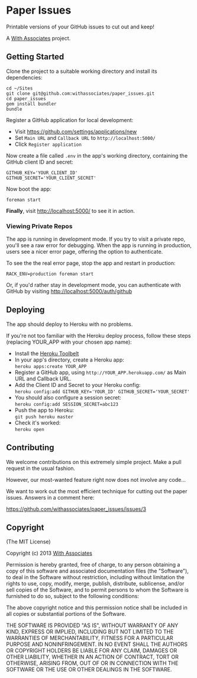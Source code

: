 # Paper Issues

Printable versions of your GitHub issues to cut out and keep!

A [With Associates](http://withassociates.com) project.

## Getting Started

Clone the project to a suitable working directory and install its dependencies:

    cd ~/Sites
    git clone git@github.com:withassociates/paper_issues.git
    cd paper_issues
    gem install bundler
    bundle

Register a GitHub application for local development:

* Visit https://github.com/settings/applications/new
* Set `Main URL` and `Callback URL` to `http://localhost:5000/`
* Click `Register application`

Now create a file called `.env` in the app's working directory,
containing the GitHub client ID and secret:

    GITHUB_KEY='YOUR_CLIENT_ID'
    GITHUB_SECRET='YOUR_CLIENT_SECRET'

Now boot the app:

    foreman start

**Finally**, visit [http://localhost:5000/](http://localhost:5000/)
to see it in action.

### Viewing Private Repos

The app is running in development mode. If you try to visit a private
repo, you'll see a raw error for debugging. When the app is running in
production, users see a nicer error page, offering the option to authenticate.

To see the the real error page, stop the app and restart in production:

    RACK_ENV=production foreman start

Or, if you'd rather stay in development mode, you can authenticate with
GitHub by visiting
[http://localhost:5000/auth/github](http://localhost:5000/auth/github)

## Deploying

The app should deploy to Heroku with no problems.

If you're not too familiar with the Heroku deploy process,
follow these steps (replacing YOUR_APP with your chosen app name):

* Install the [Heroku Toolbelt](https://toolbelt.herokuapp.com/)
* In your app's directory, create a Heroku app:  
  `heroku apps:create YOUR_APP`
* Register a GitHub app, using `http://YOUR_APP.herokuapp.com/`
  as Main URL and Callback URL.
* Add the Client ID and Secret to your Heroku config:  
  `heroku config:add GITHUB_KEY='YOUR_ID' GITHUB_SECRET='YOUR_SECRET'`
* You should also configure a session secret:  
  `heroku config:add SESSION_SECRET=abc123`
* Push the app to Heroku:  
  `git push heroku master`
* Check it's worked:  
  `heroku open`

## Contributing

We welcome contributions on this extremely simple project. Make a pull request
in the usual fashion.

However, our most-wanted feature right now does not involve any code...

We want to work out the most efficient technique for cutting out the paper
issues. Answers in a comment here:

https://github.com/withassociates/paper_issues/issues/3

## Copyright

(The MIT License)

Copyright (c) 2013 [With Associates](http://withassociates.com)

Permission is hereby granted, free of charge, to any person obtaining
a copy of this software and associated documentation files (the
"Software"), to deal in the Software without restriction, including
without limitation the rights to use, copy, modify, merge, publish,
distribute, sublicense, and/or sell copies of the Software, and to
permit persons to whom the Software is furnished to do so, subject to
the following conditions:

The above copyright notice and this permission notice shall be
included in all copies or substantial portions of the Software.

THE SOFTWARE IS PROVIDED "AS IS", WITHOUT WARRANTY OF ANY KIND,
EXPRESS OR IMPLIED, INCLUDING BUT NOT LIMITED TO THE WARRANTIES OF
MERCHANTABILITY, FITNESS FOR A PARTICULAR PURPOSE AND
NONINFRINGEMENT. IN NO EVENT SHALL THE AUTHORS OR COPYRIGHT HOLDERS BE
LIABLE FOR ANY CLAIM, DAMAGES OR OTHER LIABILITY, WHETHER IN AN ACTION
OF CONTRACT, TORT OR OTHERWISE, ARISING FROM, OUT OF OR IN CONNECTION
WITH THE SOFTWARE OR THE USE OR OTHER DEALINGS IN THE SOFTWARE.
